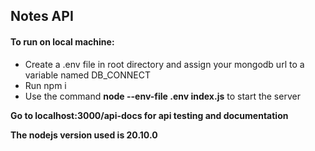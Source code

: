 ## Notes API

#### To run on local machine:

- Create a .env file in root directory and assign your mongodb url to a variable named DB_CONNECT
- Run npm i
- Use the command **node --env-file .env index.js** to start the server

**Go to localhost:3000/api-docs for api testing and documentation**

**The nodejs version used is 20.10.0**